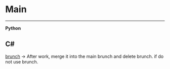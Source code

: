 # Main
---
__Python__

__C#__
---
[brunch](https://m.blog.naver.com/PostView.nhn?blogId=magnking&logNo=221311262438&proxyReferer=https:%2F%2Fwww.google.com%2F) -> After work, merge it into the main brunch and delete brunch. if do not use brunch.

